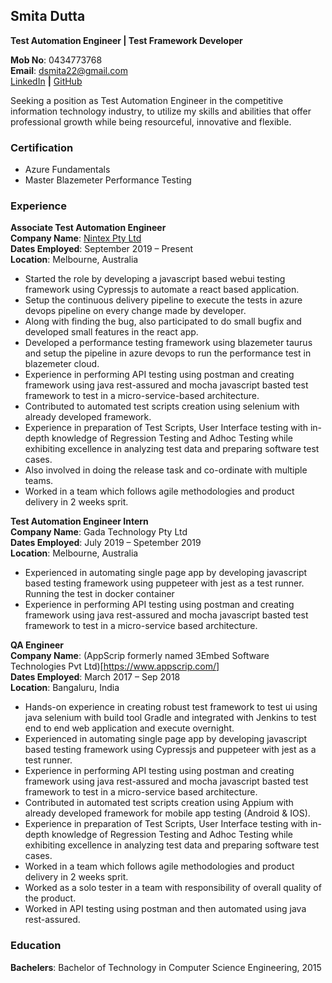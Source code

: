 ## Smita Dutta  
**Test Automation Engineer | Test Framework Developer**

**Mob No**: 0434773768  
**Email**: dsmita22@gmail.com  
[LinkedIn](www.linkedin.com/in/smitadutta) **|**
[GitHub](https://github.com/dsmita22)  

Seeking a position as Test Automation Engineer in the competitive information technology industry, to utilize my skills and abilities that offer professional growth while being resourceful, innovative and flexible.

### **Certification**
- Azure Fundamentals
- Master Blazemeter Performance Testing
 
### **Experience**

**Associate Test Automation Engineer**  
**Company Name**: [Nintex Pty Ltd](https://www.nintex.com/)     
**Dates Employed**: September 2019 – Present  
**Location**: Melbourne, Australia  
- Started the role by developing a javascript based webui testing framework using Cypressjs to automate a react based application. 
-  Setup the continuous delivery pipeline to execute the tests in azure devops pipeline on every change made by developer. 
- Along with finding the bug, also participated to do small bugfix and developed small features in the react app. 
- Developed a performance testing framework using blazemeter taurus and setup the pipeline in azure devops to run the performance test in blazemeter cloud. 
- Experience in performing API testing using postman and creating framework using java rest-assured and mocha javascript basted test framework to test in a micro-service-based architecture. 
- Contributed to automated test scripts creation using selenium with already developed framework. 
- Experience in preparation of Test Scripts, User Interface testing with in-depth knowledge of Regression Testing and Adhoc Testing while exhibiting excellence in analyzing test data and preparing software test cases. 
- Also involved in doing the release task and co-ordinate with multiple teams. 
- Worked in a team which follows agile methodologies and product delivery in 2 weeks sprit.

**Test Automation Engineer Intern**  
**Company Name**: Gada Technology Pty Ltd  
**Dates Employed**: July 2019 – Spetember 2019  
**Location**: Melbourne, Australia  
- Experienced in automating single page app by developing javascript based testing framework using puppeteer with jest as a test runner. Running the test in docker container 
- Experience in performing API testing using postman and creating framework using java rest-assured and mocha javascript basted test framework to test in a micro-service based architecture.

**QA Engineer**  
**Company Name**: (AppScrip formerly named 3Embed Software Technologies Pvt Ltd)[https://www.appscrip.com/]  
**Dates Employed**: March 2017 – Sep 2018  
**Location**: Bangaluru, India  
- Hands-on experience in creating robust test framework to test ui using java selenium with build tool Gradle and integrated with Jenkins to test end to end web application and execute overnight.
- Experienced in automating single page app by developing javascript based testing framework using Cypressjs and puppeteer with jest as a test runner.
- Experience in performing API testing using postman and creating framework using java rest-assured and mocha javascript basted test framework to test in a micro-service based architecture.
- Contributed in automated test scripts creation using Appium with already developed framework for mobile app testing (Android & IOS).
- Experience in preparation of Test Scripts, User Interface testing with in-depth knowledge of Regression Testing and Adhoc Testing while exhibiting excellence in analyzing test data and preparing software test cases.
- Worked in a team which follows agile methodologies and product delivery in 2 weeks sprit.
- Worked as a solo tester in a team with responsibility of overall quality of the product.
- Worked in API testing using postman and then automated using java rest-assured.

### **Education**
**Bachelers**: Bachelor of Technology in Computer Science Engineering, 2015
